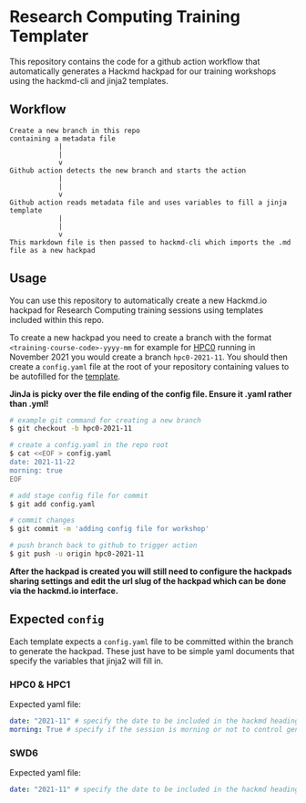 # Research Computing Training Templater

This repository contains the code for a github action workflow that automatically generates a Hackmd hackpad for 
our training workshops using the hackmd-cli and jinja2 templates.

## Workflow

```
Create a new branch in this repo
containing a metadata file
            |
            |
            v
Github action detects the new branch and starts the action
            |  
            |
            v
Github action reads metadata file and uses variables to fill a jinja template
            |
            |
            v
This markdown file is then passed to hackmd-cli which imports the .md file as a new hackpad
```

## Usage

You can use this repository to automatically create a new Hackmd.io hackpad for Research Computing training sessions using templates included within this repo.

To create a new hackpad you need to create a branch with the format `<training-course-code>-yyyy-mm` for example for [HPC0](https://arc.leeds.ac.uk/training/courses/hpc0/) running in November 2021 you would create a branch `hpc0-2021-11`. You should then create a `config.yaml` file at the root of your repository containing values to be autofilled for the [template](#expected-config).

**JinJa is picky over the file ending of the config file. Ensure it .yaml rather than .yml!**

```bash
# example git command for creating a new branch
$ git checkout -b hpc0-2021-11

# create a config.yaml in the repo root
$ cat <<EOF > config.yaml
date: 2021-11-22
morning: true
EOF

# add stage config file for commit
$ git add config.yaml

# commit changes
$ git commit -m 'adding config file for workshop'

# push branch back to github to trigger action
$ git push -u origin hpc0-2021-11

```

**After the hackpad is created you will still need to configure the hackpads sharing settings and edit the url slug of the hackpad which can be done via the hackmd.io interface.**

## Expected `config`

Each template expects a `config.yaml` file to be committed within the branch to generate the hackpad. These just have to be simple
yaml documents that specify the variables that jinja2 will fill in.

### HPC0 & HPC1

Expected yaml file:

```yaml
date: "2021-11" # specify the date to be included in the hackmd heading
morning: True # specify if the session is morning or not to control generated agenda timings
```

### SWD6

Expected yaml file:

```yaml
date: "2021-11" # specify the date to be included in the hackmd heading
```

